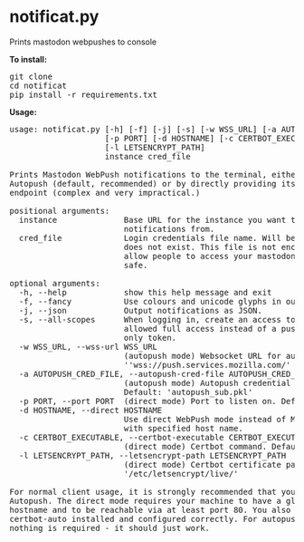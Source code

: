 # notificat.py

Prints mastodon webpushes to console

**To install:**
<pre>
git clone
cd notificat
pip install -r requirements.txt
</pre>

**Usage:**
<pre>
usage: notificat.py [-h] [-f] [-j] [-s] [-w WSS_URL] [-a AUTOPUSH_CRED_FILE]
                    [-p PORT] [-d HOSTNAME] [-c CERTBOT_EXECUTABLE]
                    [-l LETSENCRYPT_PATH]
                    instance cred_file

Prints Mastodon WebPush notifications to the terminal, either via Mozilla
Autopush (default, recommended) or by directly providing its own WebPush
endpoint (complex and very impractical.)

positional arguments:
  instance              Base URL for the instance you want to get
                        notifications from.
  cred_file             Login credentials file name. Will be created if it
                        does not exist. This file is not encrypted and will
                        allow people to access your mastodon account. Keep it
                        safe.

optional arguments:
  -h, --help            show this help message and exit
  -f, --fancy           Use colours and unicode glyphs in output.
  -j, --json            Output notifications as JSON.
  -s, --all-scopes      When logging in, create an access token that is
                        allowed full access instead of a push notification
                        only token.
  -w WSS_URL, --wss-url WSS_URL
                        (autopush mode) Websocket URL for autopush. Default:
                        ''wss://push.services.mozilla.com/'
  -a AUTOPUSH_CRED_FILE, --autopush-cred-file AUTOPUSH_CRED_FILE
                        (autopush mode) Autopush credential cache file name.
                        Default: 'autopush_sub.pkl'
  -p PORT, --port PORT  (direct mode) Port to listen on. Default: 80
  -d HOSTNAME, --direct HOSTNAME
                        Use direct WebPush mode instead of Mozilla Autopush,
                        with specified host name.
  -c CERTBOT_EXECUTABLE, --certbot-executable CERTBOT_EXECUTABLE
                        (direct mode) Certbot command. Default: 'certbot-auto'
  -l LETSENCRYPT_PATH, --letsencrypt-path LETSENCRYPT_PATH
                        (direct mode) Certbot certificate path. Default:
                        '/etc/letsencrypt/live/'

For normal client usage, it is strongly recommended that you use Mozilla
Autopush. The direct mode requires your machine to have a globally resolvable
hostname and to be reachable via at least port 80. You also need to have
certbot-auto installed and configured correctly. For autopush operation,
nothing is required - it should just work.
</pre>
